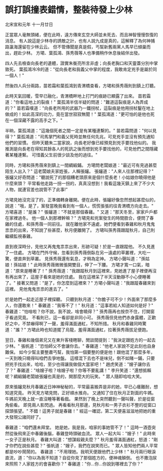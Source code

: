 # 誤打誤撞表錯情，整裝待發上少林

北宋宣和元年 十一月廿日

正當眾人毫無頭緒，便在此時，遠方傳來玄空大師並未死去、而且神智慢慢恢復的消息。 有人說這是少林寺的誘敵之計，也有人說九成是真的，這解釋了為何神捕路瀛海還留在少林云云。 但不管傳聞是真是假，丐幫新舊兩黨人馬早已傾巢而出，趕赴少林。 方珺、葉孤鴻、孫秀薇等人也準備稍作休息後結伴出發。

四人先去檢查向長老的遺體，證實朱衡亮所言非虛；向長老胸口和天靈蓋分別中掌致死。 葉孤鴻冷冷的道："從向長老和我義父中掌的程度，我敢肯定兇手是屬於同一個人！"

然後四人兵分兩路，苗若霜和葉孤鴻到青渭橋查看，方珺和孫秀薇則到鎮上打聽。

此時天氣回暖，雪早已融化，青渭橋畔地上打鬥的痕跡已顯露了出來。 苗若霜道："你看這地上的裂痕！" 葉孤鴻半信半疑的問道："難道這裂痕是人為弄成的？" 苗若霜嘆道："向長老所用的武器乃一鐵拐杖，這裂痕是他用拐杖鑿在地上做成的！如此高深的功力，竟在當世寂寂無聞！" 葉孤鴻道："更可怕的是他也死在一個深藏不露的高手之下。"

半晌，葉孤鴻道："這幾個死者之間一定是有某種連繫的。" 苗若霜問道："何以見得？" 葉孤鴻道："司馬掌門和義父死時並無任何先兆，可見兇手並沒有預先通知他們的習慣。 但昨天聽朱二當家說，向長老好像已經預見到兇手要找他似的。 我推測是向長老在得知其餘各人的死訊之後而想到兇手要找他的，可見他們之間隱藏著某種連繫。 可惜義父生前很少談及他的過往。"

同時，方珺和孫秀薇來到鎮上一間綢緞鋪。 方珺問老闆娘道："最近可有見過甚麼陌生人出入？" 這老闆娘夫家姓張，人稱張嬸。 張嬸道："人來人往那裡記得？" 張嬸又好奇問道："聽說死了的那個糟老頭原來是個什麼長老！小姑娘你曉得他是什麼來頭？ 平常看他走路一拐一拐的，真真沒想到！我看這幾天鎮上來了不少大人物，就連官差也說管不了此事!"

方珺見她沒完沒了的，正準備轉身離開。便在此時，張嬸好像忽然想起甚麼似的， 說道："哦，是了，案發當晚我看到有一個人，慌慌張張的往青渭橋方向走去。" 方珺喜道："是誰？" 張嬸道："不就是那個春雞。" 又道："那天冬至，家家戶戶都在家裡過冬。 他一個人到那裡幹嘛？" 方珺見和兇案發生的時間脗合，便問了春雞的住處，和孫秀薇一同前往。 就在離他家不遠處，她們便看到春雞和秋月鬼鬼祟祟的出來，不知說了些甚麼，秋月便離開了。 方珺叫孫秀薇跟蹤秋月，自己則繼續監視春雞。

直到夜深時分，見他又再鬼鬼祟祟出來，形跡可疑！於是一直跟蹤他。 不久見進了一住處。 方珺在門外守候，忽看到孫秀薇倒臥在另一遠處的草叢裡，大吃一驚，便直奔到草叢。 見孫秀薇還有氣息，才稍為定神。 方珺小聲叫道："孫姑娘！孫姑娘！" 此時孫秀薇微微張開雙目，伸了一下腰。 方珺才寬一口氣，暗道："原來是睡著了！" 孫秀薇道："我跟蹤秋月到這裡來，見她進了屋子裡便再沒有再出來了，這屋子看來是她的住處。 我在這裡呆了半天沒動靜不小心便睡著了。" 接著又問道："是了，你怎麼到這裡來？" 方珺小聲叫道："我跟蹤春雞來到這裡。 見他鬼鬼祟祟的進去了。"

於是她們一起走近屋子裡探聽。 只聽到秋月道："你膽子可不少！外面來了那麼多人，你還敢來！" 春雞道："我等不了！" 秋月道："這事若給人知道如何是好？" 春雞道："怕啥啦？你不說，我不說，啥會曉得？" 孫秀薇再也按奈不住，打開窗子看過究竟。 不看則已，這一看卻是非同小可。 孫秀薇但見他們赤身露體，正歡好之中，不禁嚇得啊了一聲，羞得滿面通紅，不知所措。 秋月和春雞同時驚道："誰？" 方珺此時也知道擺了烏龍，羞得滿面通紅，拉著孫秀薇拔足便跑。

翌日，春雞和幾個弟兄又在東升客棧瞎聊，閒談間提到："我決定跟姓方的一起去少林。" 張帆道："恐怕師父不會讓你去。" 春雞道："他老人家說不定此刻也自身難保。 如今少幫主要整肅丐幫，我怕第一個要整的便是他！跟他混了那麼多年，一天到晚只曉得叫咱們去爭地盤。 這樣混下去也不是味兒，倒不如賭一鋪，只要把兇手找出來，哈哈，至少也得讓我做個大當家吧！" 趙虎笑道："嫂子讓你去了？" 春雞道："啥嫂子啦？啥嫂子啦？你等不要亂講！" 李升笑道："還想抵賴呢？綢緞鋪老闆娘張嬸也真是的，開那麼大的玩笑。" 眾人隨即哈哈大笑。

原來張嬸見秋月春雞近日神神秘秘的，平常最喜搬弄是非的她，早已心癢難耐，想知道究竟。 昨天見方珺見問，正好順水推舟。 又通知了住在秋月正對面的牛媽。 牛媽前天晚上就一直沒睡等著看戲。 果然到了晚上突然聽到一聲叫聲，於是從窗角偷看。 即見兩人影閃過。 再看看秋月那邊，見秋月和一男子衣衫不整的從窗口探頭張望。" 不錯！這男子就是春雞！" 經這一確認，第二天便喜滋滋地把她的重大發現公諸同好了。

春雞道："咱們還未拜堂。 她是她，我是我，咱家的事她管不了！" 這時一酒壺突然從後飛來正中春雞後腦，春雞登時頭破血流。 眾人一起大叫："嫂子！" 此時來一女子正是秋月。 春雞大叫道："想謀殺親夫麼？" 秋月羞得滿面通紅，怒道："剛才你們在說些甚麼？" 張帆道："嫂子，我們在說笑而已。" 眾人皆知他們兩人平常都是吵吵鬧鬧的。 春雞道："不用理她。我明天便跟他們上少林！" 秋月兩行眼淚直流，道："你以為我不知道？自從你見了那個姓方的，便神魂顛倒。 也不撒泡尿來照照？人家姓方的會喜歡你？" 春雞道："你...你...你說到哪裡去了你？"

